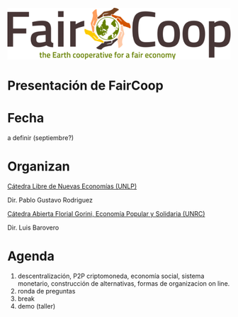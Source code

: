 ![](img/faircoop-e1431772196169.png)

# Presentación de FairCoop

# Fecha

a definir (septiembre?)

# Organizan

[Cátedra Libre de Nuevas Economías (UNLP)](https://clineunlp.wordpress.com)

Dir. Pablo Gustavo Rodriguez

[Cátedra Abierta Florial Gorini, Economía Popular y Solidaria (UNRC)](https://caflorealgorini.blogspot.com)

Dir. Luis Barovero

# Agenda

1) descentralización, P2P criptomoneda, economía
social, sistema monetario, construcción de alternativas, formas de
organizacion on line.
2) ronda de preguntas
3) break
4) demo (taller)

